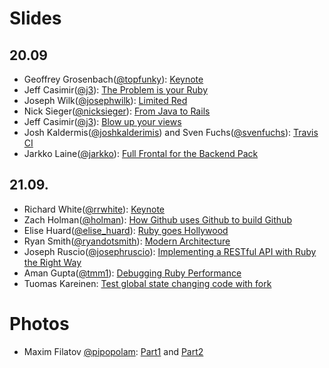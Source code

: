 # Slides

## 20.09

* Geoffrey Grosenbach([@topfunky](https://twitter.com/#!/topfunky)): [Keynote]()
* Jeff Casimir([@j3](https://twitter.com/#!/j3)): [The Problem is your Ruby]()
* Joseph Wilk([@josephwilk](https://twitter.com/#!/josephwilk)): [Limited Red](http://www.slideshare.net/mobile/josephwilk/frozenrails2011)
* Nick Sieger([@nicksieger](https://twitter.com/#!/nicksieger)): [From Java to Rails]()
* Jeff Casimir([@j3](https://twitter.com/#!/j3)): [Blow up your views]()
* Josh Kaldermis([@joshkalderimis](https://twitter.com/#!/joshkalderimis)) and Sven Fuchs([@svenfuchs](https://twitter.com/#!/svenfuchs)): [Travis CI]()
* Jarkko Laine([@jarkko](https://twitter.com/#!/jarkko)): [Full Frontal for the Backend Pack]()

## 21.09.

* Richard White([@rrwhite](https://twitter.com/#!/rrwhite)): [Keynote]()
* Zach Holman([@holman](https://twitter.com/#!/holman)): [How Github uses Github to build Github](http://zachholman.com/talk/how-github-uses-github-to-build-github)
* Elise Huard([@elise\_huard](https://twitter.com/#!/elise_huard)): [Ruby goes Hollywood]()
* Ryan Smith([@ryandotsmith](https://twitter.com/#!/ryandotsmith)): [Modern Architecture](http://dl.dropbox.com/u/1579953/talks/modern_architecture.pdf)
* Joseph Ruscio([@josephruscio](https://twitter.com/#!/josephruscio)): [Implementing a RESTful API with Ruby the Right Way](http://speakerdeck.com/u/josephruscio/p/implementing-a-restful-api-with-ruby)
* Aman Gupta([@tmm1](https://twitter.com/#!/tmm1)): [Debugging Ruby Performance](http://speakerdeck.com/u/tmm1/p/debugging-ruby-performance)
* Tuomas Kareinen: [Test global state changing code with fork](https://gist.github.com/1232111)

# Photos

* Maxim Filatov [@pipopolam](https://twitter.com/#!/pipopolam): [Part1](http://t.co/abc0qWpm) and [Part2](bit.ly/rrCLdz)
